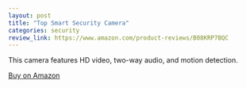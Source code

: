 ```yaml
---
layout: post
title: "Top Smart Security Camera"
categories: security
review_link: https://www.amazon.com/product-reviews/B08KRP7BQC
---
```


This camera features HD video, two-way audio, and motion detection.

[Buy on Amazon](https://www.amazon.com/dp/B08KRP7BQC)
